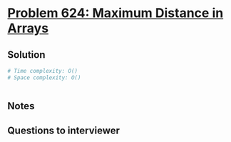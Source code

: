 # [Problem 624: Maximum Distance in Arrays](https://leetcode.com/problems/maximum-distance-in-arrays/)

## Solution

```py
# Time complexity: O()
# Space complexity: O()



```

## Notes

## Questions to interviewer
